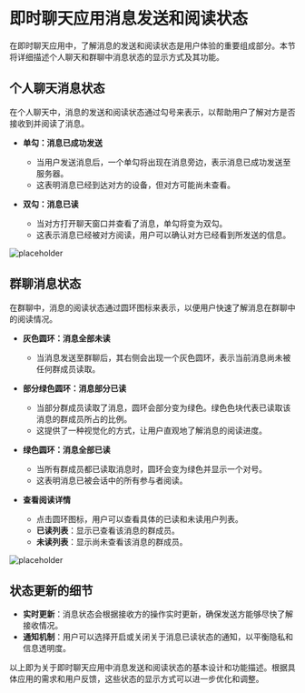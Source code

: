 # 即时聊天应用消息发送和阅读状态

在即时聊天应用中，了解消息的发送和阅读状态是用户体验的重要组成部分。本节将详细描述个人聊天和群聊中消息状态的显示方式及其功能。

## 个人聊天消息状态

在个人聊天中，消息的发送和阅读状态通过勾号来表示，以帮助用户了解对方是否接收到并阅读了消息。

- **单勾：消息已成功发送**
  - 当用户发送消息后，一个单勾将出现在消息旁边，表示消息已成功发送至服务器。
  - 这表明消息已经到达对方的设备，但对方可能尚未查看。

- **双勾：消息已读**
  - 当对方打开聊天窗口并查看了消息，单勾将变为双勾。
  - 这表示消息已经被对方阅读，用户可以确认对方已经看到所发送的信息。

![placeholder](https://via.placeholder.com/800x400.png)

## 群聊消息状态

在群聊中，消息的阅读状态通过圆环图标来表示，以便用户快速了解消息在群聊中的阅读情况。

- **灰色圆环：消息全部未读**
  - 当消息发送至群聊后，其右侧会出现一个灰色圆环，表示当前消息尚未被任何群成员读取。

- **部分绿色圆环：消息部分已读**
  - 当部分群成员读取了消息，圆环会部分变为绿色。绿色色块代表已读取该消息的群成员所占的比例。
  - 这提供了一种视觉化的方式，让用户直观地了解消息的阅读进度。

- **绿色圆环：消息全部已读**
  - 当所有群成员都已读取消息时，圆环会变为绿色并显示一个对号。
  - 这表明消息已被会话中的所有参与者阅读。

- **查看阅读详情**
  - 点击圆环图标，用户可以查看具体的已读和未读用户列表。
  - **已读列表**：显示已查看该消息的群成员。
  - **未读列表**：显示尚未查看该消息的群成员。

![placeholder](https://via.placeholder.com/800x400.png)

## 状态更新的细节

- **实时更新**：消息状态会根据接收方的操作实时更新，确保发送方能够尽快了解接收情况。
- **通知机制**：用户可以选择开启或关闭关于消息已读状态的通知，以平衡隐私和信息透明度。


以上即为关于即时聊天应用中消息发送和阅读状态的基本设计和功能描述。根据具体应用的需求和用户反馈，这些状态的显示方式可以进一步优化和调整。
